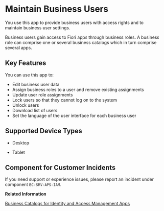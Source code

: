 <!-- loioe40e710321c74f28916affa9ae984bce -->

# Maintain Business Users

You use this app to provide business users with access rights and to maintain business user settings.



Business users gain access to Fiori apps through business roles. A business role can comprise one or several business catalogs which in turn comprise several apps.



<a name="loioe40e710321c74f28916affa9ae984bce__section_hnq_nyg_jfb"/>

## Key Features

You can use this app to:



-   Edit business user data
-   Assign business roles to a user and remove existing assignments
-   Update user role assignments
-   Lock users so that they cannot log on to the system
-   Unlock users
-   Download list of users
-   Set the language of the user interface for each business user



<a name="loioe40e710321c74f28916affa9ae984bce__supported_devices"/>

## Supported Device Types

-   Desktop

-   Tablet




<a name="loioe40e710321c74f28916affa9ae984bce__customer_component"/>

## Component for Customer Incidents

If you need support or experience issues, please report an incident under component `BC-SRV-APS-IAM`.

**Related Information**  


[Business Catalogs for Identity and Access Management Apps](business-catalogs-for-identity-and-access-management-apps-9bbbfc7.md "Get an overview of available business role catalogs and their restrictions.")



